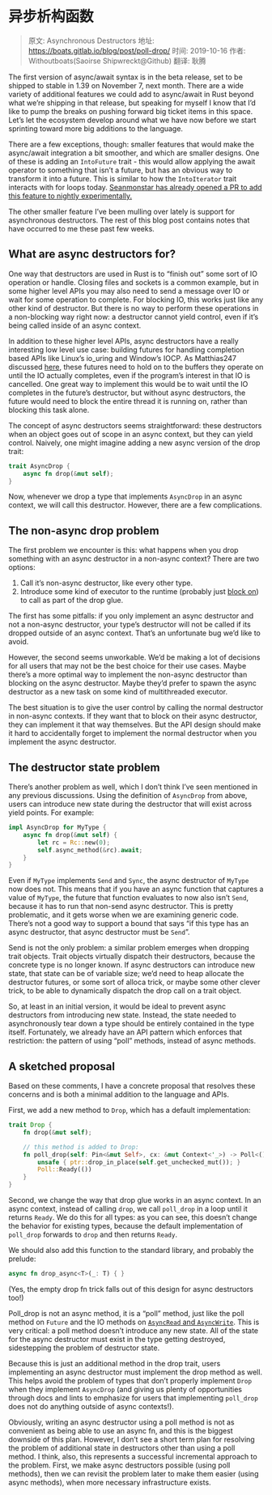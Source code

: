# 异步析构函数

> 原文: Asynchronous Destructors
> 地址: https://boats.gitlab.io/blog/post/poll-drop/
> 时间: 2019-10-16
> 作者: Withoutboats(Saoirse Shipwreckt@Github)
> 翻译: 耿腾

The first version of async/await syntax is in the beta release, set to be shipped to stable in 1.39 on November 7, next month. There are a wide variety of additional features we could add to async/await in Rust beyond what we’re shipping in that release, but speaking for myself I know that I’d like to pump the breaks on pushing forward big ticket items in this space. Let’s let the ecosystem develop around what we have now before we start sprinting toward more big additions to the language.

There are a few exceptions, though: smaller features that would make the async/await integration a bit smoother, and which are smaller designs. One of these is adding an `IntoFuture` trait - this would allow applying the await operator to something that isn’t a future, but has an obvious way to transform it into a future. This is similar to how the `IntoIterator` trait interacts with for loops today. [Seanmonstar has already opened a PR to add this feature to nightly experimentally.](https://github.com/rust-lang/rust/pull/65244)

The other smaller feature I’ve been mulling over lately is support for asynchronous destructors. The rest of this blog post contains notes that have occurred to me these past few weeks.

## What are async destructors for?

One way that destructors are used in Rust is to “finish out” some sort of IO operation or handle. Closing files and sockets is a common example, but in some higher level APIs you may also need to send a message over IO or wait for some operation to complete. For blocking IO, this works just like any other kind of destructor. But there is no way to perform these operations in a non-blocking way right now: a destructor cannot yield control, even if it’s being called inside of an async context.

In addition to these higher level APIs, async destructors have a really interesting low level use case: building futures for handling completion based APIs like Linux’s io_uring and Window’s IOCP. As Matthias247 discussed [here](https://gist.github.com/Matthias247/ffc0f189742abf6aa41a226fe07398a8), these futures need to hold on to the buffers they operate on until the IO actually completes, even if the program’s interest in that IO is cancelled. One great way to implement this would be to wait until the IO completes in the future’s destructor, but without async destructors, the future would need to block the entire thread it is running on, rather than blocking this task alone.

The concept of async destructors seems straightforward: these destructors when an object goes out of scope in an async context, but they can yield control. Naively, one might imagine adding a new async version of the drop trait:

```rust
trait AsyncDrop {
    async fn drop(&mut self);
}
```

Now, whenever we drop a type that implements `AsyncDrop` in an async context, we will call this destructor. However, there are a few complications.

## The non-async drop problem

The first problem we encounter is this: what happens when you drop something with an async destructor in a non-async context? There are two options:

1. Call it’s non-async destructor, like every other type.
2. Introduce some kind of executor to the runtime (probably just [block on](https://rust-lang-nursery.github.io/futures-api-docs/0.3.0-alpha.19/futures/executor/fn.block_on.html)) to call as part of the drop glue.

The first has some pitfalls: if you only implement an async destructor and not a non-async destructor, your type’s destructor will not be called if its dropped outside of an async context. That’s an unfortunate bug we’d like to avoid.

However, the second seems unworkable. We’d be making a lot of decisions for all users that may not be the best choice for their use cases. Maybe there’s a more optimal way to implement the non-async destructor than blocking on the async destructor. Maybe they’d prefer to spawn the async destructor as a new task on some kind of multithreaded executor.

The best situation is to give the user control by calling the normal destructor in non-async contexts. If they want that to block on their async destructor, they can implement it that way themselves. But the API design should make it hard to accidentally forget to implement the normal destructor when you implement the async destructor.

## The destructor state problem

There’s another problem as well, which I don’t think I’ve seen mentioned in any previous discussions. Using the definition of `AsyncDrop` from above, users can introduce new state during the destructor that will exist across yield points. For example:

```rust
impl AsyncDrop for MyType {
    async fn drop(&mut self) {
        let rc = Rc::new(0);
        self.async_method(&rc).await;
    }
}
```

Even if `MyType` implements `Send` and `Sync`, the async destructor of `MyType` now does not. This means that if you have an async function that captures a value of `MyType`, the future that function evaluates to now also isn’t `Send`, because it has to run that non-send async destructor. This is pretty problematic, and it gets worse when we are examining generic code. There’s not a good way to support a bound that says “if this type has an async destructor, that async destructor must be `Send`”.

Send is not the only problem: a similar problem emerges when dropping trait objects. Trait objects virtually dispatch their destructors, because the concrete type is no longer known. If async destructors can introduce new state, that state can be of variable size; we’d need to heap allocate the destructor futures, or some sort of alloca trick, or maybe some other clever trick, to be able to dynamically dispatch the drop call on a trait object.

So, at least in an initial version, it would be ideal to prevent async destructors from introducing new state. Instead, the state needed to asynchronously tear down a type should be entirely contained in the type itself. Fortunately, we already have an API pattern which enforces that restriction: the pattern of using “poll” methods, instead of async methods.

## A sketched proposal

Based on these comments, I have a concrete proposal that resolves these concerns and is both a minimal addition to the language and APIs.

First, we add a new method to `Drop`, which has a default implementation:

```rust
trait Drop {
    fn drop(&mut self);

    // this method is added to Drop:
    fn poll_drop(self: Pin<&mut Self>, cx: &mut Context<'_>) -> Poll<()> {
        unsafe { ptr::drop_in_place(self.get_unchecked_mut()); }
        Poll::Ready(())
    }
}
```

Second, we change the way that drop glue works in an async context. In an async context, instead of calling `drop`, we call `poll_drop` in a loop until it returns `Ready`. We do this for all types: as you can see, this doesn’t change the behavior for existing types, because the default implementation of `poll_drop` forwards to `drop` and then returns `Ready`.

We should also add this function to the standard library, and probably the prelude:

```rust
async fn drop_async<T>(_: T) { }
```

(Yes, the empty drop fn trick falls out of this design for async destructors too!)

Poll_drop is not an async method, it is a “poll” method, just like the poll method on `Future` and the IO methods on [`AsyncRead` and `AsyncWrite`](https://rust-lang-nursery.github.io/futures-api-docs/0.3.0-alpha.19/futures/io/index.html). This is very critical: a poll method doesn’t introduce any new state. All of the state for the async destructor must exist in the type getting destroyed, sidestepping the problem of destructor state.

Because this is just an additional method in the drop trait, users implementing an async destructor must implement the drop method as well. This helps avoid the problem of types that don’t properly implement `Drop` when they implement `AsyncDrop` (and giving us plenty of opportunities through docs and lints to emphasize for users that implementing `poll_drop` does not do anything outside of async contexts!).

Obviously, writing an async destructor using a poll method is not as convenient as being able to use an async fn, and this is the biggest downside of this plan. However, I don’t see a short term plan for resolving the problem of additional state in destructors other than using a poll method. I think, also, this represents a successful incremental approach to the problem. First, we make async destructors possible (using poll methods), then we can revisit the problem later to make them easier (using async methods), when more necessary infrastructure exists.